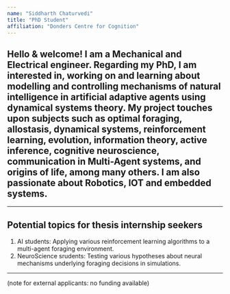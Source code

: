 ```yaml
---
name: "Siddharth Chaturvedi"
title: "PhD Student"
affiliation: "Donders Centre for Cognition"
---
```

Hello & welcome!
I am a Mechanical and Electrical engineer. Regarding my PhD, I am interested in, working on and learning about modelling and controlling mechanisms of natural intelligence in artificial adaptive agents using dynamical systems theory. My project touches upon subjects such as optimal foraging, allostasis, dynamical systems, reinforcement learning, evolution, information theory, active inference, cognitive neuroscience, communication in Multi-Agent systems, and origins of life, among many others. I am also passionate about Robotics, IOT and embedded systems.
---
---
## Potential topics for thesis internship seekers 
1. AI students: Applying various reinforcement learning algorithms to a multi-agent foraging environment.
2. NeuroScience srudents: Testing various hypotheses about neural mechanisms underlying foraging decisions in simulations.
---
(note for external applicants: no funding available)